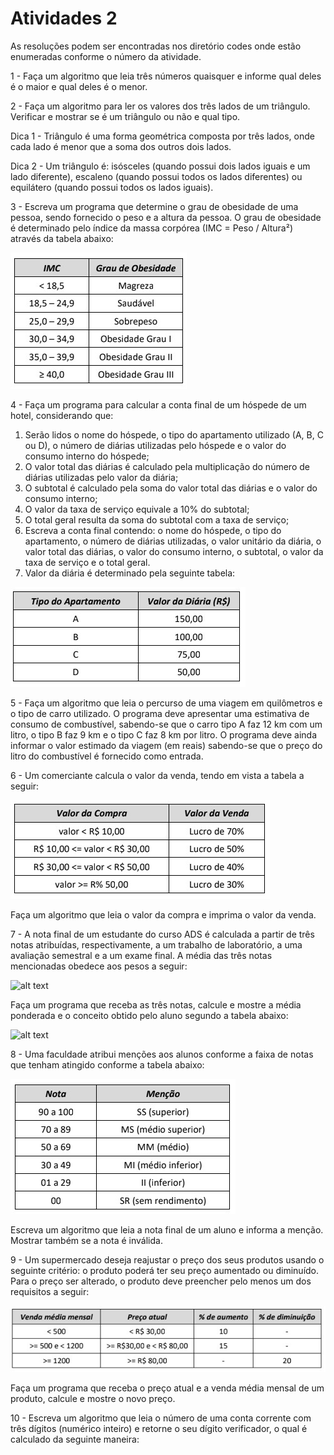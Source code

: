 <h1>Atividades 2 </h1>

<p> As resoluções podem ser encontradas nos diretório codes onde estão enumeradas conforme o número da atividade. </p>

<p>1 - Faça um algoritmo que leia três números quaisquer e informe qual deles é o maior e qual deles é o menor.  </p>

<p>2 - Faça um algoritmo para ler os valores dos três lados de um triângulo. Verificar e mostrar se é um triângulo ou não e qual tipo.   </p>
<p>    Dica 1 - Triângulo é uma forma geométrica composta por três lados, onde cada lado é menor que a soma dos outros dois lados. </p>
<p>    Dica 2 - Um triângulo é: isósceles (quando possui dois lados iguais e um lado diferente), escaleno (quando possui todos os lados diferentes) ou equilátero (quando possui todos os lados iguais).</p>

<p>3 - Escreva um programa que determine o grau de obesidade de uma pessoa, sendo fornecido o peso e a altura da pessoa. O grau de obesidade é determinado pelo índice da massa corpórea (IMC = Peso / Altura²) através da tabela abaixo: </p>

![alt text](https://github.com/souza10v/Exercicios-em-C/blob/main/activities2/images/03.jpg?raw=true)

<p>4 - Faça um programa para calcular a conta final de um hóspede de um hotel, considerando que:  </p>

<ol>
  <li>Serão lidos o nome do hóspede, o tipo do apartamento utilizado (A, B, C ou D), o número de diárias utilizadas pelo hóspede e o valor do consumo interno do hóspede;</li>
  <li>O valor total das diárias é calculado pela multiplicação do número de diárias utilizadas pelo valor da diária; </li>
  <li>O subtotal é calculado pela soma do valor total das diárias e o valor do consumo interno; </li>
  <li>O valor da taxa de serviço equivale a 10% do subtotal; </li>
  <li>O total geral resulta da soma do subtotal com a taxa de serviço; </li>
  <li>Escreva a conta final contendo: o nome do hóspede, o tipo do apartamento, o número de diárias utilizadas, o valor unitário da diária, o valor total das diárias, o valor do consumo interno, o subtotal, o valor da taxa de serviço e o total geral. </li>
  <li>Valor da diária é determinado pela seguinte tabela:</li>
  </ol>
  
![alt text](https://github.com/souza10v/Exercicios-em-C/blob/main/activities2/images/04.jpg?raw=true)

<p>5 - Faça um algoritmo que leia o percurso de uma viagem em quilômetros e o tipo de carro utilizado. O programa deve apresentar uma estimativa de consumo de combustível, sabendo-se que o carro tipo A faz 12 km com um litro, o tipo B faz 9 km e o tipo C faz 8 km por litro. O programa deve ainda informar o valor estimado da viagem (em reais) sabendo-se que o preço do litro do combustível é fornecido como entrada. </p>

<p>6 - Um comerciante calcula o valor da venda, tendo em vista a tabela a seguir: </p>

![alt text](https://github.com/souza10v/Exercicios-em-C/blob/main/activities2/images/06.jpg?raw=true)

<p> Faça um algoritmo que leia o valor da compra e imprima o valor da venda. </p>

<p>7 - A nota final de um estudante do curso ADS é calculada a partir de três notas atribuídas,  respectivamente, a um trabalho de laboratório, a uma avaliação semestral e a um exame final. A  média das três notas mencionadas obedece aos pesos a seguir: </p>

![alt text](https://github.com/souza10v/Exercicios-em-C/blob/main/activities2/images/71.jpg?raw=true)

<p> Faça um programa que receba as três notas, calcule e mostre a média ponderada e o conceito obtido  pelo aluno segundo a tabela abaixo: </p>

![alt text](https://github.com/souza10v/Exercicios-em-C/blob/main/activities2/images/72.jpg?raw=true)

<p>8 - Uma faculdade atribui menções aos alunos conforme a faixa de notas que tenham atingido  conforme a tabela abaixo:  </p>

![alt text](https://github.com/souza10v/Exercicios-em-C/blob/main/activities2/images/08.jpg?raw=true)

<p> Escreva um algoritmo que leia a nota final de um aluno e informa a menção. Mostrar também se a  nota é inválida.  </p>

<p>9 - Um supermercado deseja reajustar o preço dos seus produtos usando o seguinte critério: o produto  poderá ter seu preço aumentado ou diminuído. Para o preço ser alterado, o produto deve preencher  pelo menos um dos requisitos a seguir: </p>

![alt text](https://github.com/souza10v/Exercicios-em-C/blob/main/activities2/images/09.jpg?raw=true)

<p> Faça um programa que receba o preço atual e a venda média mensal de um produto, calcule e  mostre o novo preço. </p>

<p>10 - Escreva um algoritmo que leia o número de uma conta corrente com três dígitos (numérico inteiro)  e retorne o seu dígito verificador, o qual é calculado da seguinte maneira:  </p>





